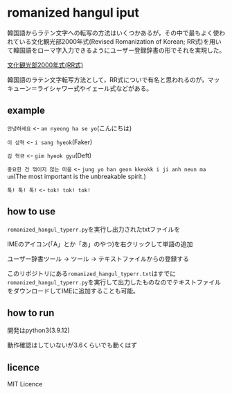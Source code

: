 # romanized hangul iput

韓国語からラテン文字への転写の方法はいくつかあるが，その中で最もよく使われている文化観光部2000年式(Revised Romanization of Korean; RR式)を用いて韓国語をローマ字入力できるようにユーザー登録辞書の形でそれを実現した。

[文化観光部2000年式(RR式)](https://ja.wikipedia.org/wiki/%E6%96%87%E5%8C%96%E8%A6%B3%E5%85%89%E9%83%A82000%E5%B9%B4%E5%BC%8F)

韓国語のラテン文字転写方法として，RR式についで有名と思われるのが，マッキューン＝ライシャワー式やイェール式などがある。

## example

`안녕하세요` <- `an nyeong ha se yo`(こんにちは)

`이 상혁` <- `i sang hyeok`(Faker)

`김 혁규` <- `gim hyeok gyu`(Deft)

`중요한 건 꺾이지 않는 마움` <- `jung yo han geon kkeokk i ji anh neun ma um`(The most important is the unbreakable spirit.)

`톡! 톡! 톡!` <- `tok! tok! tok!`

## how to use

`romanized_hangul_typerr.py`を実行し出力されたtxtファイルを

IMEのアイコン(「A」とか「あ」のやつ)を右クリックして単語の追加

ユーザー辞書ツール -> ツール -> テキストファイルからの登録する

このリポジトリにある`romanized_hangul_typerr.txt`はすでに`romanized_hangul_typerr.py`を実行して出力したものなのでテキストファイルをダウンロードしてIMEに追加することも可能。

## how to run

開発はpython3(3.9.12)

動作確認はしていないが3.6くらいでも動くはず

## licence

MIT Licence
